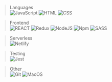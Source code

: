 > Languages<br>
![JavaScript](https://img.shields.io/badge/JavaScript-F7DF1E?style=for-the-badge&logo=javascript&logoColor=black)
![HTML](https://img.shields.io/badge/HTML5-E34F26?style=for-the-badge&logo=html5&logoColor=white)
![CSS](https://img.shields.io/badge/CSS3-1572B6?style=for-the-badge&logo=css3&logoColor=white)

>Frontend<br>
![REACT](https://img.shields.io/badge/React-20232A?style=for-the-badge&logo=react&logoColor=61DAFB)
![Redux](https://img.shields.io/badge/Redux-593D88?style=for-the-badge&logo=redux&logoColor=white)
![NodeJS](https://img.shields.io/badge/Node.js-339933?style=for-the-badge&logo=nodedotjs&logoColor=white)
![Npm](https://img.shields.io/badge/npm-CB3837?style=for-the-badge&logo=npm&logoColor=white)
![SASS](https://img.shields.io/badge/Sass-CC6699?style=for-the-badge&logo=sass&logoColor=white)

>Serverless<br>
![Netlify](https://img.shields.io/badge/Netlify-00C7B7?style=for-the-badge&logo=netlify&logoColor=white)

>Testing<br>
![Jest](https://img.shields.io/badge/Jest-C21325?style=for-the-badge&logo=jest&logoColor=white)

>Other<br>
![Git](https://img.shields.io/badge/Git-F05032?style=for-the-badge&logo=git&logoColor=white)
![MacOS](https://img.shields.io/badge/mac%20os-000000?style=for-the-badge&logo=apple&logoColor=white)
